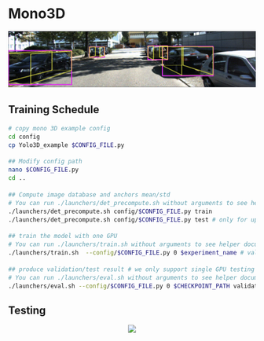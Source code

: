 # Mono3D

![mono3d_image](mono3d.png)

## Training Schedule

```bash
# copy mono 3D example config
cd config
cp Yolo3D_example $CONFIG_FILE.py

## Modify config path
nano $CONFIG_FILE.py
cd ..

## Compute image database and anchors mean/std
# You can run ./launchers/det_precompute.sh without arguments to see helper documents
./launchers/det_precompute.sh config/$CONFIG_FILE.py train
./launchers/det_precompute.sh config/$CONFIG_FILE.py test # only for upload testing

## train the model with one GPU
# You can run ./launchers/train.sh without arguments to see helper documents
./launchers/train.sh  --config/$CONFIG_FILE.py 0 $experiment_name # validation goes along

## produce validation/test result # we only support single GPU testing
# You can run ./launchers/eval.sh without arguments to see helper documents
./launchers/eval.sh --config/$CONFIG_FILE.py 0 $CHECKPOINT_PATH validation/test
```

## Testing
<p align = "center">
<img src = "https://github.com/mnshtxp/Proj2_visualDet3D/blob/main/docs/mono3d.gif?raw=true">
</p>
